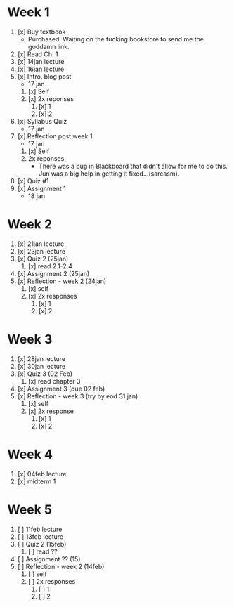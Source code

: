 # Week 1
1. [x] Buy textbook
	- Purchased. Waiting on the fucking bookstore to send me the goddamn link.
1. [x] Read Ch. 1
2. [x] 14jan lecture
3. [x] 16jan lecture
4. [x] Intro. blog post
	- 17 jan
	1. [x] Self
	2. [x] 2x reponses
		1. [x] 1
		2. [x] 2
5. [x] Syllabus Quiz
	- 17 jan
6. [x] Reflection post week 1
	- 17 jan
	1. [x] Self
	2. 2x reponses
		- There was a bug in Blackboard that didn't allow for me to do this. Jun was a big help in getting it fixed...(sarcasm).
3. [x] Quiz #1
1. [x] Assignment 1
	- 18 jan

# Week 2

1. [x] 21jan lecture
2. [x] 23jan lecture
3. [x] Quiz 2 (25jan)
	1. [x] read 2.1-2.4
4. [x] Assignment 2 (25jan)
5. [x] Reflection - week 2 (24jan)
	1. [x] self
	2. [x] 2x responses
		1. [x] 1
		2. [x] 2

# Week 3
1. [x] 28jan lecture
2. [x] 30jan lecture
3. [x] Quiz 3 (02 Feb)
	1. [x] read chapter 3
4. [x] Assignment 3 (due 02 feb)
5. [x] Reflection - week 3 (try by eod 31 jan)
	1. [x] self
	2. [x] 2x response
		1. [x] 1
		2. [x] 2

# Week 4
1. [x] 04feb lecture
2. [x] midterm 1

# Week 5

1. [ ] 11feb lecture
2. [ ] 13feb lecture
3. [ ] Quiz 2 (15feb)
	1. [ ] read ??
4. [ ] Assignment ?? (15)
5. [ ] Reflection - week 2 (14feb)
	1. [ ] self
	2. [ ] 2x responses
		1. [ ] 1
		2. [ ] 2






